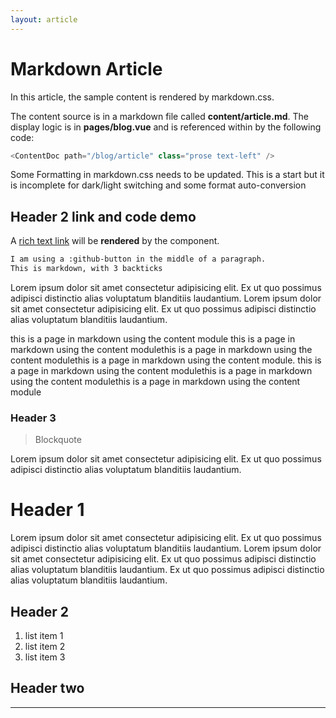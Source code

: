 ```yaml
---
layout: article
---
```


# Markdown Article

In this article, the sample content is rendered by markdown.css.

The content source is in a markdown file called **content/article.md**.
The display logic is in **pages/blog.vue** and is referenced within by the following code:  

```js
<ContentDoc path="/blog/article" class="prose text-left" />
```

Some Formatting in markdown.css needs to be updated. This is a start but it is incomplete for dark/light switching and some format auto-conversion 

## Header 2 link and code demo

A [rich text link](/) will be **rendered** by the component.

```md
I am using a :github-button in the middle of a paragraph. 
This is markdown, with 3 backticks
```

Lorem ipsum dolor sit amet consectetur adipisicing elit. Ex ut quo
possimus adipisci distinctio alias voluptatum blanditiis laudantium.
Lorem ipsum dolor sit amet consectetur adipisicing elit. Ex ut quo
possimus adipisci distinctio alias voluptatum blanditiis laudantium.


this is a page in markdown using the content module this is a page in markdown using the content modulethis is a page in markdown using the content modulethis is a page in markdown using the content module. this is a page in markdown using the content modulethis is a page in markdown using the content modulethis is a page in markdown using the content module

### Header 3

> Blockquote 

Lorem ipsum dolor sit amet consectetur adipisicing elit. Ex ut quo
possimus adipisci distinctio alias voluptatum blanditiis laudantium.

# Header 1

Lorem ipsum dolor sit amet consectetur adipisicing elit. Ex ut quo
possimus adipisci distinctio alias voluptatum blanditiis laudantium.
Lorem ipsum dolor sit amet consectetur adipisicing elit. Ex ut quo
possimus adipisci distinctio alias voluptatum blanditiis laudantium.
Ex ut quo possimus adipisci distinctio alias voluptatum blanditiis laudantium.

## Header 2

1. list item 1
2. list item 2 
3. list item 3

## Header two

---


